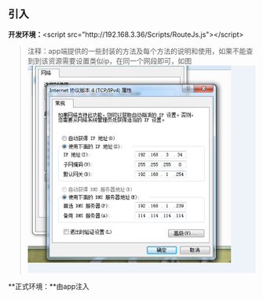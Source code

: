 ## 引入

**开发环境：**&lt;script src="http:\/\/192.168.3.36\/Scripts\/RouteJs.js"&gt;&lt;\/script&gt;

> 注释：app端提供的一些封装的方法及每个方法的说明和使用，如果不能查到到该资源需要设置类似ip，在同一个网段即可，如图![](/assets/QQ图片20160829095055.png)

**正式环境：**由app注入

